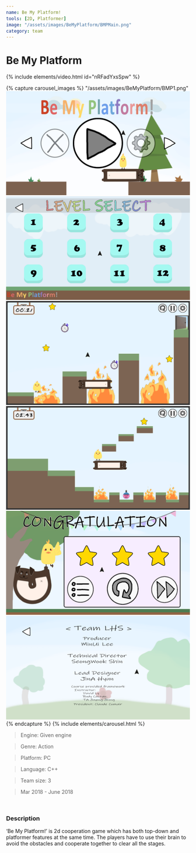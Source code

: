 ```yaml
---
name: Be My Platform!
tools: [2D, Platformer]
image: "/assets/images/BeMyPlatform/BMPMain.png"
category: team
---
```



# Be My Platform

{% include elements/video.html id="nRFadYxsSpw" %}

{% capture carousel_images %}
"/assets/images/BeMyPlatform/BMP1.png"
<a href="/assets/images/BeMyPlatform/BMP2.png"><img src="/assets/images/BeMyPlatform/BMP2.png"></a>
<a href="/assets/images/BeMyPlatform/BMP3.png"><img src="/assets/images/BeMyPlatform/BMP3.png"></a>
<a href="/assets/images/BeMyPlatform/BMP4.png"><img src="/assets/images/BeMyPlatform/BMP4.png"></a>
<a href="/assets/images/BeMyPlatform/BMP5.png"><img src="/assets/images/BeMyPlatform/BMP5.png"></a>
<a href="/assets/images/BeMyPlatform/BMP6.png"><img src="/assets/images/BeMyPlatform/BMP6.png"></a>
<a href="/assets/images/BeMyPlatform/BMP7.png"><img src="/assets/images/BeMyPlatform/BMP7.png"></a>
{% endcapture %}
{% include elements/carousel.html %}

>Engine: Given engine

>Genre: Action

>Platform: PC

>Language: C++

>Team size: 3

>Mar 2018 - June 2018

<br/>

### Description

‘Be My Platform!’ is 2d cooperation game which has both top-down and platformer features at the same time. The players have to use their brain to avoid the obstacles and cooperate together to clear all the stages.

<br/>
<br/>
